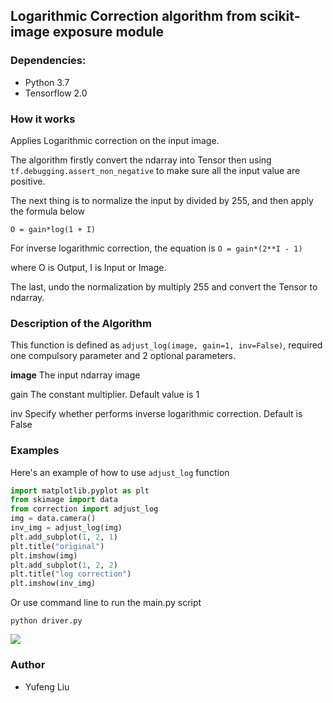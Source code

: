 ## Logarithmic Correction algorithm from scikit-image exposure module

### Dependencies:
- Python 3.7
- Tensorflow 2.0

### How it works
Applies Logarithmic correction on the input image.

The algorithm firstly convert the ndarray into Tensor 
then using ``tf.debugging.assert_non_negative`` to make sure all the input value are positive.
 
The next thing is to normalize the input by divided by 255, and then apply the formula below

``O = gain*log(1 + I)``

For inverse logarithmic correction, the equation is
``O = gain*(2**I - 1)``

where O is Output, I is Input or Image.

The last, undo the normalization by multiply 255 and convert the Tensor to ndarray.


### Description of the Algorithm
This function is defined as ``adjust_log(image, gain=1, inv=False)``, 
required one compulsory parameter and 2 optional parameters.

**image** The input ndarray image

gain The constant multiplier. Default value is 1

inv Specify whether performs inverse logarithmic correction. Default is False


### Examples
Here's an example of how to use ``adjust_log`` function
```python
import matplotlib.pyplot as plt
from skimage import data
from correction import adjust_log
img = data.camera()
inv_img = adjust_log(img)
plt.add_subplot(1, 2, 1)
plt.title("original")
plt.imshow(img)
plt.add_subplot(1, 2, 2)
plt.title("log correction")
plt.imshow(inv_img)
```

Or use command line to run the main.py script
```shell script
python driver.py
```
![](correction_result.png)


### Author
- Yufeng Liu
